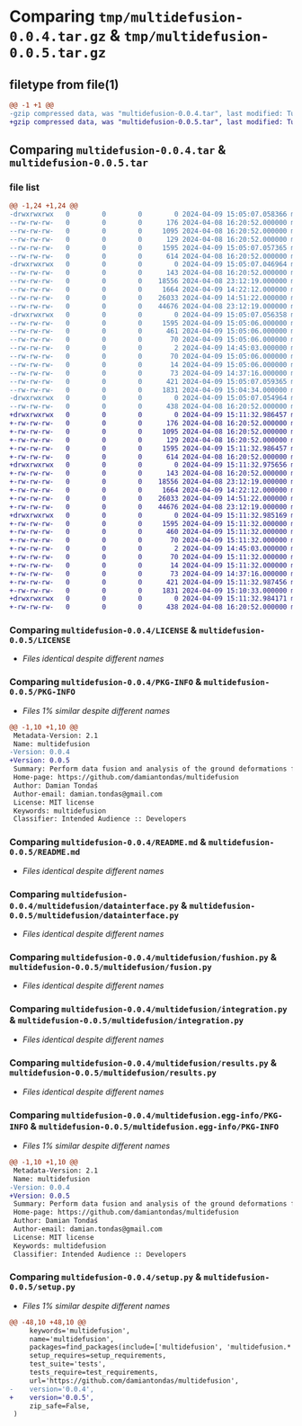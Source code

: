 # Comparing `tmp/multidefusion-0.0.4.tar.gz` & `tmp/multidefusion-0.0.5.tar.gz`

## filetype from file(1)

```diff
@@ -1 +1 @@
-gzip compressed data, was "multidefusion-0.0.4.tar", last modified: Tue Apr  9 15:05:07 2024, max compression
+gzip compressed data, was "multidefusion-0.0.5.tar", last modified: Tue Apr  9 15:11:32 2024, max compression
```

## Comparing `multidefusion-0.0.4.tar` & `multidefusion-0.0.5.tar`

### file list

```diff
@@ -1,24 +1,24 @@
-drwxrwxrwx   0        0        0        0 2024-04-09 15:05:07.058366 multidefusion-0.0.4/
--rw-rw-rw-   0        0        0      176 2024-04-08 16:20:52.000000 multidefusion-0.0.4/AUTHORS.rst
--rw-rw-rw-   0        0        0     1095 2024-04-08 16:20:52.000000 multidefusion-0.0.4/LICENSE
--rw-rw-rw-   0        0        0      129 2024-04-08 16:20:52.000000 multidefusion-0.0.4/MANIFEST.in
--rw-rw-rw-   0        0        0     1595 2024-04-09 15:05:07.057365 multidefusion-0.0.4/PKG-INFO
--rw-rw-rw-   0        0        0      614 2024-04-08 16:20:52.000000 multidefusion-0.0.4/README.md
-drwxrwxrwx   0        0        0        0 2024-04-09 15:05:07.046964 multidefusion-0.0.4/multidefusion/
--rw-rw-rw-   0        0        0      143 2024-04-08 16:20:52.000000 multidefusion-0.0.4/multidefusion/__init__.py
--rw-rw-rw-   0        0        0    18556 2024-04-08 23:12:19.000000 multidefusion-0.0.4/multidefusion/datainterface.py
--rw-rw-rw-   0        0        0     1664 2024-04-09 14:22:12.000000 multidefusion-0.0.4/multidefusion/fushion.py
--rw-rw-rw-   0        0        0    26033 2024-04-09 14:51:22.000000 multidefusion-0.0.4/multidefusion/integration.py
--rw-rw-rw-   0        0        0    44676 2024-04-08 23:12:19.000000 multidefusion-0.0.4/multidefusion/results.py
-drwxrwxrwx   0        0        0        0 2024-04-09 15:05:07.056358 multidefusion-0.0.4/multidefusion.egg-info/
--rw-rw-rw-   0        0        0     1595 2024-04-09 15:05:06.000000 multidefusion-0.0.4/multidefusion.egg-info/PKG-INFO
--rw-rw-rw-   0        0        0      461 2024-04-09 15:05:06.000000 multidefusion-0.0.4/multidefusion.egg-info/SOURCES.txt
--rw-rw-rw-   0        0        0       70 2024-04-09 15:05:06.000000 multidefusion-0.0.4/multidefusion.egg-info/dependency_links.txt
--rw-rw-rw-   0        0        0        2 2024-04-09 14:45:03.000000 multidefusion-0.0.4/multidefusion.egg-info/not-zip-safe
--rw-rw-rw-   0        0        0       70 2024-04-09 15:05:06.000000 multidefusion-0.0.4/multidefusion.egg-info/requires.txt
--rw-rw-rw-   0        0        0       14 2024-04-09 15:05:06.000000 multidefusion-0.0.4/multidefusion.egg-info/top_level.txt
--rw-rw-rw-   0        0        0       73 2024-04-09 14:37:16.000000 multidefusion-0.0.4/requirements.txt
--rw-rw-rw-   0        0        0      421 2024-04-09 15:05:07.059365 multidefusion-0.0.4/setup.cfg
--rw-rw-rw-   0        0        0     1831 2024-04-09 15:04:34.000000 multidefusion-0.0.4/setup.py
-drwxrwxrwx   0        0        0        0 2024-04-09 15:05:07.054964 multidefusion-0.0.4/tests/
--rw-rw-rw-   0        0        0      438 2024-04-08 16:20:52.000000 multidefusion-0.0.4/tests/test_multidefusion.py
+drwxrwxrwx   0        0        0        0 2024-04-09 15:11:32.986457 multidefusion-0.0.5/
+-rw-rw-rw-   0        0        0      176 2024-04-08 16:20:52.000000 multidefusion-0.0.5/AUTHORS.rst
+-rw-rw-rw-   0        0        0     1095 2024-04-08 16:20:52.000000 multidefusion-0.0.5/LICENSE
+-rw-rw-rw-   0        0        0      129 2024-04-08 16:20:52.000000 multidefusion-0.0.5/MANIFEST.in
+-rw-rw-rw-   0        0        0     1595 2024-04-09 15:11:32.986457 multidefusion-0.0.5/PKG-INFO
+-rw-rw-rw-   0        0        0      614 2024-04-08 16:20:52.000000 multidefusion-0.0.5/README.md
+drwxrwxrwx   0        0        0        0 2024-04-09 15:11:32.975656 multidefusion-0.0.5/multidefusion/
+-rw-rw-rw-   0        0        0      143 2024-04-08 16:20:52.000000 multidefusion-0.0.5/multidefusion/__init__.py
+-rw-rw-rw-   0        0        0    18556 2024-04-08 23:12:19.000000 multidefusion-0.0.5/multidefusion/datainterface.py
+-rw-rw-rw-   0        0        0     1664 2024-04-09 14:22:12.000000 multidefusion-0.0.5/multidefusion/fusion.py
+-rw-rw-rw-   0        0        0    26033 2024-04-09 14:51:22.000000 multidefusion-0.0.5/multidefusion/integration.py
+-rw-rw-rw-   0        0        0    44676 2024-04-08 23:12:19.000000 multidefusion-0.0.5/multidefusion/results.py
+drwxrwxrwx   0        0        0        0 2024-04-09 15:11:32.985169 multidefusion-0.0.5/multidefusion.egg-info/
+-rw-rw-rw-   0        0        0     1595 2024-04-09 15:11:32.000000 multidefusion-0.0.5/multidefusion.egg-info/PKG-INFO
+-rw-rw-rw-   0        0        0      460 2024-04-09 15:11:32.000000 multidefusion-0.0.5/multidefusion.egg-info/SOURCES.txt
+-rw-rw-rw-   0        0        0       70 2024-04-09 15:11:32.000000 multidefusion-0.0.5/multidefusion.egg-info/dependency_links.txt
+-rw-rw-rw-   0        0        0        2 2024-04-09 14:45:03.000000 multidefusion-0.0.5/multidefusion.egg-info/not-zip-safe
+-rw-rw-rw-   0        0        0       70 2024-04-09 15:11:32.000000 multidefusion-0.0.5/multidefusion.egg-info/requires.txt
+-rw-rw-rw-   0        0        0       14 2024-04-09 15:11:32.000000 multidefusion-0.0.5/multidefusion.egg-info/top_level.txt
+-rw-rw-rw-   0        0        0       73 2024-04-09 14:37:16.000000 multidefusion-0.0.5/requirements.txt
+-rw-rw-rw-   0        0        0      421 2024-04-09 15:11:32.987456 multidefusion-0.0.5/setup.cfg
+-rw-rw-rw-   0        0        0     1831 2024-04-09 15:10:33.000000 multidefusion-0.0.5/setup.py
+drwxrwxrwx   0        0        0        0 2024-04-09 15:11:32.984171 multidefusion-0.0.5/tests/
+-rw-rw-rw-   0        0        0      438 2024-04-08 16:20:52.000000 multidefusion-0.0.5/tests/test_multidefusion.py
```

### Comparing `multidefusion-0.0.4/LICENSE` & `multidefusion-0.0.5/LICENSE`

 * *Files identical despite different names*

### Comparing `multidefusion-0.0.4/PKG-INFO` & `multidefusion-0.0.5/PKG-INFO`

 * *Files 1% similar despite different names*

```diff
@@ -1,10 +1,10 @@
 Metadata-Version: 2.1
 Name: multidefusion
-Version: 0.0.4
+Version: 0.0.5
 Summary: Perform data fusion and analysis of the ground deformations for multiple stations.
 Home-page: https://github.com/damiantondas/multidefusion
 Author: Damian Tondaś
 Author-email: damian.tondas@gmail.com
 License: MIT license
 Keywords: multidefusion
 Classifier: Intended Audience :: Developers
```

### Comparing `multidefusion-0.0.4/README.md` & `multidefusion-0.0.5/README.md`

 * *Files identical despite different names*

### Comparing `multidefusion-0.0.4/multidefusion/datainterface.py` & `multidefusion-0.0.5/multidefusion/datainterface.py`

 * *Files identical despite different names*

### Comparing `multidefusion-0.0.4/multidefusion/fushion.py` & `multidefusion-0.0.5/multidefusion/fusion.py`

 * *Files identical despite different names*

### Comparing `multidefusion-0.0.4/multidefusion/integration.py` & `multidefusion-0.0.5/multidefusion/integration.py`

 * *Files identical despite different names*

### Comparing `multidefusion-0.0.4/multidefusion/results.py` & `multidefusion-0.0.5/multidefusion/results.py`

 * *Files identical despite different names*

### Comparing `multidefusion-0.0.4/multidefusion.egg-info/PKG-INFO` & `multidefusion-0.0.5/multidefusion.egg-info/PKG-INFO`

 * *Files 1% similar despite different names*

```diff
@@ -1,10 +1,10 @@
 Metadata-Version: 2.1
 Name: multidefusion
-Version: 0.0.4
+Version: 0.0.5
 Summary: Perform data fusion and analysis of the ground deformations for multiple stations.
 Home-page: https://github.com/damiantondas/multidefusion
 Author: Damian Tondaś
 Author-email: damian.tondas@gmail.com
 License: MIT license
 Keywords: multidefusion
 Classifier: Intended Audience :: Developers
```

### Comparing `multidefusion-0.0.4/setup.py` & `multidefusion-0.0.5/setup.py`

 * *Files 1% similar despite different names*

```diff
@@ -48,10 +48,10 @@
     keywords='multidefusion',
     name='multidefusion',
     packages=find_packages(include=['multidefusion', 'multidefusion.*']),
     setup_requires=setup_requirements,
     test_suite='tests',
     tests_require=test_requirements,
     url='https://github.com/damiantondas/multidefusion',
-    version='0.0.4',
+    version='0.0.5',
     zip_safe=False,
 )
```

